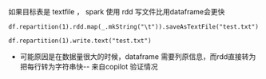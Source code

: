 如果目标表是 textfile ， spark 使用 rdd 写文件比用dataframe会更快

```
df.repartition(1).rdd.map(_.mkString("\t")).saveAsTextFile("test.txt")  

df.repartition(1).write.text("test.txt")
```


- 可能原因是在数据量很大的时候，dataframe 需要列原信息，而rdd直接转为把每行转为字符串快-- 来自copilot
验证情况
